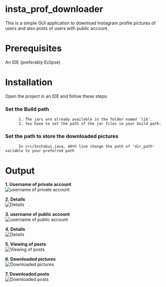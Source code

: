 # insta_prof_downloader
This is a simple GUI application to download Instagram profile pictures of users and also posts of users with public account.


# Prerequisites
   An IDE (preferably Eclipse)

# Installation

  Open the project in an IDE and follow these steps:
  
  ###  Set the Build path
  ``` 
        1. The jars are already available in the folder named 'lib'.
        2. You have to set the path of the jar files in your build path.
  ```
  ### Set the path to store the downloaded pictures
  ```
        In src/InstaGui.java, 40th line change the path of 'dir_path' variable to your preferred path
  ```

# Output
**1. Username of private account**\
![username of private account](../master/outputs/1.JPG)

**2. Details**\
![Details](../master/outputs/2.JPG)

**3. username of public account**\
![username of public account		](../master/outputs/3.JPG)

**4. Details**\
![Details](../master/outputs/4.JPG)

**5. Viewing of posts**\
![Viewing of posts](../master/outputs/5.JPG)

**6. Downloaded pictures**\
![Downloaded pictures](../master/outputs/6.JPG)

**7.  Downloaded posts**\
![Downloaded posts](../master/outputs/7.JPG)

  

        
